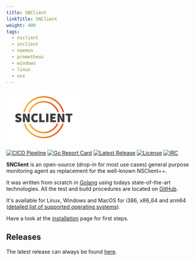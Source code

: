 ```yaml
---
title: SNClient
linkTitle: SNClient
weight: 400
tags:
  - nsclient
  - snclient
  - naemon
  - prometheus
  - windows
  - linux
  - osx
---
```


<div class="pb-4">
  <img src="logo/snclient.svg" alt="SNClient" width="200px" style="background-color: white"/>
</div>

[![CICD Pipeline](https://github.com/Consol-Monitoring/snclient/actions/workflows/builds.yml/badge.svg?branch=main)](https://github.com/Consol-Monitoring/snclient/actions/workflows/builds.yml)
[![Go Report Card](https://goreportcard.com/badge/github.com/Consol-Monitoring/snclient)](https://goreportcard.com/report/github.com/Consol-Monitoring/snclient)
[![Latest Release](https://img.shields.io/github/v/release/Consol-Monitoring/snclient?sort=semver)](https://github.com/Consol-Monitoring/snclient/releases)
[![License](https://img.shields.io/github/license/Consol-Monitoring/snclient)](https://github.com/Consol-Monitoring/snclient/blob/main/LICENSE)
[![IRC](https://img.shields.io/badge/IRC-libera.chat%2F%23snclient-blue)](https://web.libera.chat/?nick=Guest?#snclient)

**SNClient** is an open-source (drop-in for most use cases) general purpose monitoring agent as replacement for the well-known NSClient++.

It was written from scratch in [Golang](https://go.dev/) using todays state-of-the-art technologies. All the test and build procedures are located on [GitHub](https://github.com/ConSol-Monitoring/snclient).

It's available for Linux, Windows and MacOS for i386, x86_64 and arm64 ([detailed list of supported operating systems](https://omd.consol.de/docs/snclient/install/supported/)).

Have a look at the [installation](install) page for first steps.

## Releases

The latest release can always be found [here](https://github.com/ConSol-Monitoring/snclient/releases).
